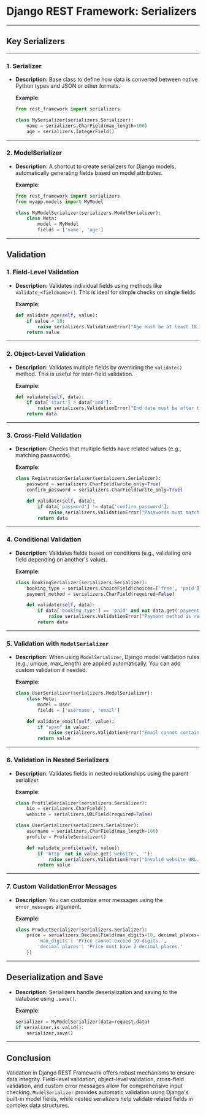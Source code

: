 # Django REST Framework: Serializers

---

## **Key Serializers**

---

### 1. **Serializer**

- **Description**: Base class to define how data is converted between native Python types and JSON or other formats.

  **Example**:

  ```python
  from rest_framework import serializers

  class MySerializer(serializers.Serializer):
      name = serializers.CharField(max_length=100)
      age = serializers.IntegerField()
  ```

---

### 2. **ModelSerializer**

- **Description**: A shortcut to create serializers for Django models, automatically generating fields based on model attributes.

  **Example**:

  ```python
  from rest_framework import serializers
  from myapp.models import MyModel

  class MyModelSerializer(serializers.ModelSerializer):
      class Meta:
          model = MyModel
          fields = ['name', 'age']
  ```

---

## **Validation**

### **1. Field-Level Validation**

- **Description**: Validates individual fields using methods like `validate_<fieldname>()`. This is ideal for simple checks on single fields.

  **Example**:

  ```python
  def validate_age(self, value):
      if value < 18:
          raise serializers.ValidationError("Age must be at least 18.")
      return value
  ```

---

### **2. Object-Level Validation**

- **Description**: Validates multiple fields by overriding the `validate()` method. This is useful for inter-field validation.

  **Example**:

  ```python
  def validate(self, data):
      if data['start'] > data['end']:
          raise serializers.ValidationError("End date must be after the start date.")
      return data
  ```

---

### **3. Cross-Field Validation**

- **Description**: Checks that multiple fields have related values (e.g., matching passwords).

  **Example**:

  ```python
  class RegistrationSerializer(serializers.Serializer):
      password = serializers.CharField(write_only=True)
      confirm_password = serializers.CharField(write_only=True)

      def validate(self, data):
          if data['password'] != data['confirm_password']:
              raise serializers.ValidationError("Passwords must match.")
          return data
  ```

---

### **4. Conditional Validation**

- **Description**: Validates fields based on conditions (e.g., validating one field depending on another's value).

  **Example**:

  ```python
  class BookingSerializer(serializers.Serializer):
      booking_type = serializers.ChoiceField(choices=['free', 'paid'])
      payment_method = serializers.CharField(required=False)

      def validate(self, data):
          if data['booking_type'] == 'paid' and not data.get('payment_method'):
              raise serializers.ValidationError("Payment method is required for paid bookings.")
          return data
  ```

---

### **5. Validation with `ModelSerializer`**

- **Description**: When using `ModelSerializer`, Django model validation rules (e.g., unique, max_length) are applied automatically. You can add custom validation if needed.

  **Example**:

  ```python
  class UserSerializer(serializers.ModelSerializer):
      class Meta:
          model = User
          fields = ['username', 'email']

      def validate_email(self, value):
          if "spam" in value:
              raise serializers.ValidationError("Email cannot contain 'spam'.")
          return value
  ```

---

### **6. Validation in Nested Serializers**

- **Description**: Validates fields in nested relationships using the parent serializer.

  **Example**:

  ```python
  class ProfileSerializer(serializers.Serializer):
      bio = serializers.CharField()
      website = serializers.URLField(required=False)

  class UserSerializer(serializers.Serializer):
      username = serializers.CharField(max_length=100)
      profile = ProfileSerializer()

      def validate_profile(self, value):
          if 'http' not in value.get('website', ''):
              raise serializers.ValidationError("Invalid website URL.")
          return value
  ```

---

### **7. Custom ValidationError Messages**

- **Description**: You can customize error messages using the `error_messages` argument.

  **Example**:

  ```python
  class ProductSerializer(serializers.Serializer):
      price = serializers.DecimalField(max_digits=10, decimal_places=2, error_messages={
          'max_digits': 'Price cannot exceed 10 digits.',
          'decimal_places': 'Price must have 2 decimal places.'
      })
  ```

---

## **Deserialization and Save**

- **Description**: Serializers handle deserialization and saving to the database using `.save()`.

  **Example**:

  ```python
  serializer = MyModelSerializer(data=request.data)
  if serializer.is_valid():
      serializer.save()
  ```

---

## **Conclusion**

Validation in Django REST Framework offers robust mechanisms to ensure data integrity. Field-level validation, object-level validation, cross-field validation, and custom error messages allow for comprehensive input checking. `ModelSerializer` provides automatic validation using Django's built-in model fields, while nested serializers help validate related fields in complex data structures.
